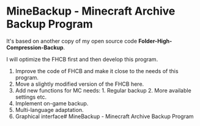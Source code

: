 # MineBackup - Minecraft Archive Backup Program
It's based on another copy of my open source code **Folder-High-Compression-Backup**.


I will optimize the FHCB first and then develop this program.


1. Improve the code of FHCB and make it close to the needs of this program.
2. Move a slightly modified version of the FHCB here.
3. Add new functions for MC needs: 1. Regular backup 2. More available settings etc.
4. Implement on-game backup.
5. Multi-language adaptation.
6. Graphical interface# MineBackup - Minecraft Archive Backup Program
